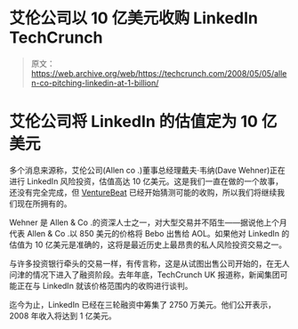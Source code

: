 # 艾伦公司以 10 亿美元收购 LinkedIn TechCrunch

> 原文：<https://web.archive.org/web/https://techcrunch.com/2008/05/05/allen-co-pitching-linkedin-at-1-billion/>

# 艾伦公司将 LinkedIn 的估值定为 10 亿美元

多个消息来源称，艾伦公司(Allen co .)董事总经理戴夫·韦纳(Dave Wehner)正在进行 LinkedIn 风险投资，估值高达 10 亿美元。这是我们一直在做的一个故事，还没有完全完成，但 [VentureBeat](https://web.archive.org/web/20230213203245/http://venturebeat.com/2008/05/05/whats-happening-at-linkedin-is-it-getting-bought/) 已经开始猜测可能的收购，所以我们将继续我们现在所拥有的。

Wehner 是 Allen & Co .的资深人士之一，对大型交易并不陌生——据说他上个月代表 Allen & Co .以 850 美元的价格将 Bebo 出售给 AOL。如果他对 LinkedIn 的估值为 10 亿美元是准确的，这将是最近历史上最昂贵的私人风险投资交易之一。

与许多投资银行牵头的交易一样，有传言称，这是从试图出售公司开始的，在无人问津的情况下进入了融资阶段。去年年底，TechCrunch UK 报道称，新闻集团可能正在与 LinkedIn 就该价格范围内的收购进行谈判。

迄今为止，LinkedIn 已经在三轮融资中筹集了 2750 万美元。他们公开表示，2008 年收入将达到 1 亿美元。